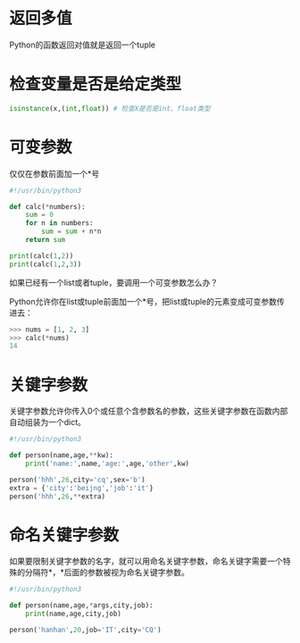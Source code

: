 # 返回多值

Python的函数返回对值就是返回一个tuple

# 检查变量是否是给定类型

```python
isinstance(x,(int,float)) # 检查X是否是int、float类型
```

# 可变参数

仅仅在参数前面加一个*号

```python
#!/usr/bin/python3

def calc(*numbers):
    sum = 0
    for n in numbers:
        sum = sum + n*n
    return sum

print(calc(1,2))
print(calc(1,2,3))
```

如果已经有一个list或者tuple，要调用一个可变参数怎么办？

Python允许你在list或tuple前面加一个*号，把list或tuple的元素变成可变参数传进去：

```python
>>> nums = [1, 2, 3]
>>> calc(*nums)
14
```

# 关键字参数

关键字参数允许你传入0个或任意个含参数名的参数，这些关键字参数在函数内部自动组装为一个dict。

```python
#!/usr/bin/python3

def person(name,age,**kw):
    print('name:',name,'age:',age,'other',kw)

person('hhh',26,city='cq',sex='b')
extra = {'city':'beijng','job':'it'}
person('hhh',26,**extra)
```

# 命名关键字参数

如果要限制关键字参数的名字，就可以用命名关键字参数，命名关键字需要一个特殊的分隔符*，*后面的参数被视为命名关键字参数。

```python
#!/usr/bin/python3

def person(name,age,*args,city,job):
    print(name,age,city,job)

person('hanhan',20,job='IT',city='CQ')
```